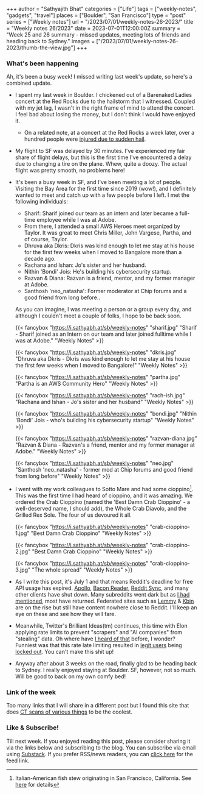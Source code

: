 +++
author = "Sathyajith Bhat"
categories = ["Life"]
tags = ["weekly-notes", "gadgets", "travel"]
places = ["Boulder", "San Francisco"]
type = "post"
series = ["Weekly notes"]
url = "/2023/07/01/weekly-notes-26-2023/"
title = "Weekly notes 26/2023"
date = 2023-07-01T12:00:00Z
summary = "Week 25 and 26 summary - missed updates, meeting lots of friends and heading back to Sydney."
images = ["/2023/07/01/weekly-notes-26-2023/thumb-the-view.jpg"]
+++

### What's been happening

Ah, it's been a busy week! I missed writing last week's update, so here's a combined update.

* I spent my last week in Boulder. I chickened out of a Barenaked Ladies concert at the Red Rocks due to the hailstorm that I witnessed. Coupled with my jet lag, I wasn't in the right frame of mind to attend the concert. I feel bad about losing the money, but I don't think I would have enjoyed it.
    * On a related note, at a concert at the Red Rocks a week later, over a hundred people were [injured due to sudden hail](https://www.cnn.com/2023/06/22/weather/red-rocks-hail-louis-tomlinson-concert/index.html). 
* My flight to SF was delayed by 30 minutes. I've experienced my fair share of flight delays, but this is the first time I've encountered a delay due to changing a tire on the plane. Whew, quite a doozy. The actual flight was pretty smooth, no problems here!
* It's been a busy week in SF, and I've been meeting a lot of people. Visiting the Bay Area for the first time since 2019 (wow!), and I definitely wanted to meet and catch up with a few people before I left. I met the following individuals:
    * Sharif: Sharif joined our team as an intern and later became a full-time employee while I was at Adobe.
    * From there, I attended a small AWS Heroes meet organized by Taylor. It was great to meet Chris Miller, John Vargese, Partha, and of course, Taylor.
    * Dhruva aka Dkris: Dkris was kind enough to let me stay at his house for the first few weeks when I moved to Bangalore more than a decade ago.
    * Rachana and Ishan: Jo's sister and her husband.
    * Nithin 'Bondi' Jois: He's building his cybersecurity startup.
    * Razvan & Diana: Razvan is a friend, mentor, and my former manager at Adobe.
    * Santhosh 'neo_natasha': Former moderator at Chip forums and a good friend from long before..

    As you can imagine, I was meeting a person or a group every day, and although I couldn't meet a couple of folks, I hope to be back soon.

    {{< fancybox "https://i.sathyabh.at/sb/weekly-notes" "sharif.jpg" "Sharif - Sharif joined as an Intern on our team and later joined fulltime while I was at Adobe." "Weekly Notes" >}}

    {{< fancybox "https://i.sathyabh.at/sb/weekly-notes" "dkris.jpg" "Dhruva aka Dkris - Dkris was kind enough to let me stay at his house the first few weeks when I moved to Bangalore!" "Weekly Notes" >}}

    {{< fancybox "https://i.sathyabh.at/sb/weekly-notes" "partha.jpg" "Partha is an AWS Community Hero" "Weekly Notes" >}}

    {{< fancybox "https://i.sathyabh.at/sb/weekly-notes" "rach-ish.jpg" "Rachana and Ishan - Jo's sister and her husband" "Weekly Notes" >}}

    {{< fancybox "https://i.sathyabh.at/sb/weekly-notes" "bondi.jpg" "Nithin 'Bondi' Jois - who's building his cybersecurity startup" "Weekly Notes" >}}

    {{< fancybox "https://i.sathyabh.at/sb/weekly-notes" "razvan-diana.jpg" "Razvan & Diana - Razvan's a friend, mentor and my former manager at Adobe." "Weekly Notes" >}}

    {{< fancybox "https://i.sathyabh.at/sb/weekly-notes" "neo.jpg" "Santhosh 'neo_natasha' - former mod at Chip forums and good friend from long before" "Weekly Notes" >}}

* I went with my work colleagues to Sotto Mare and had some cioppino[^1]. This was the first time I had heard of cioppino, and it was amazing. We ordered the Crab Cioppino (named the 'Best Damn Crab Cioppino' - a well-deserved name, I should add), the Whole Crab Diavolo, and the Grilled Rex Sole. The four of us devoured it all.

    {{< fancybox "https://i.sathyabh.at/sb/weekly-notes" "crab-cioppino-1.jpg" "Best Damn Crab Cioppino" "Weekly Notes" >}}

    {{< fancybox "https://i.sathyabh.at/sb/weekly-notes" "crab-cioppino-2.jpg" "Best Damn Crab Cioppino" "Weekly Notes" >}}

    {{< fancybox "https://i.sathyabh.at/sb/weekly-notes" "crab-cioppino-3.jpg" "The whole spread" "Weekly Notes" >}}

* As I write this post, it's July 1 and that means Reddit's deadline for free API usage has expired. [Apollo](https://www.reddit.com/r/apolloapp/comments/144f6xm/apollo_will_close_down_on_june_30th_reddits/), [Bacon Reader](https://www.reddit.com/r/baconreader/comments/14egq61/baconreader_november_11_2011_june_30_2023/), [Reddit Sync](https://www.reddit.com/r/redditsync/comments/144jp3w/sync_will_shut_down_on_june_30_2023/), and many other clients have shut down. Many subreddits went dark but as [I had mentioned](/2023/06/10/weekly-notes-23-2023/), most have returned. Federated sites such as [Lemmy](https://join-lemmy.org/) & [Kbin](https://kbin.pub/en) are on the rise but still have content nowhere close to Reddit. I'll keep an eye on these and see how they will fare.

* Meanwhile, Twitter's Brilliant Ideas(tm) continues, this time with Elon applying rate limits to prevent "scrapers" and "AI companies" from "stealing" data. Oh where have [I heard of that](https://jlericson.com/2023/06/19/data_dump.html) before, I wonder? Funniest was that this rate late limiting resulted in [legit users](https://fediscience.org/@astromateusz/110640284487277951) being [locked out](https://mastodon.social/@sysop408@sfba.social/110639436283129914). You can't make this shit up!

* Anyway after about 3 weeks on the road, finally glad to be heading back to Sydney. I really enjoyed staying at Boulder. SF, however, not so much. Will be good to back on my own comfy bed! 

### Link of the week

Too many links that I will share in a different post but I found this site that does [CT scans of various things](https://www.scanofthemonth.com/) to be the coolest. 

### Like & Subscribe!

Till next week. If you enjoyed reading this post, please consider sharing it via the links below and subscribing to the blog. You can subscribe via email using [Substack](https://sathyabhat.substack.com/). If you prefer RSS/news readers, you can [click here](https://sathyabh.at/index.xml) for the feed link.

[^1]: Italian-American fish stew originating in San Francisco, California. See [here](https://en.m.wikipedia.org/wiki/Cioppino) for details